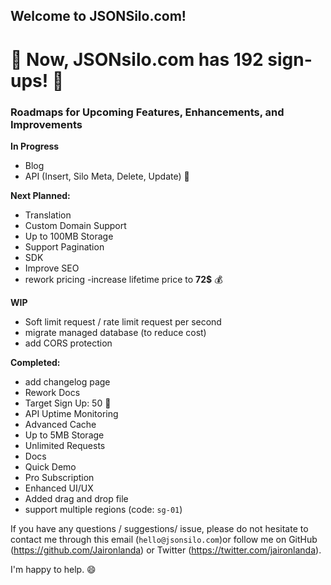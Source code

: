 ## Welcome to JSONSilo.com!


# 🎉 Now, JSONsilo.com has 192 sign-ups! 🎉

### Roadmaps for Upcoming Features, Enhancements, and Improvements


**In Progress**
- Blog
- API (Insert, Silo Meta, Delete, Update) 🧐

**Next Planned:**
- Translation
- Custom Domain Support
- Up to 100MB Storage
- Support Pagination
- SDK
- Improve SEO
- rework pricing
-increase lifetime price to **72$** 💰

**WIP**
- Soft limit request / rate limit request per second
- migrate managed database (to reduce cost)
- add CORS protection
  
**Completed:**
- add changelog page
- Rework Docs
- Target Sign Up: 50 🎉
- API Uptime Monitoring
- Advanced Cache
- Up to 5MB Storage
- Unlimited Requests
- Docs
- Quick Demo
- Pro Subscription
- Enhanced UI/UX
- Added drag and drop file
- support multiple regions (code: `sg-01`)
  
If you have any questions / suggestions/ issue, please do not hesitate to contact me through this email (`hello@jsonsilo.com`)or follow me on GitHub (https://github.com/Jaironlanda) or Twitter (https://twitter.com/jaironlanda).

I'm happy to help. 😄

